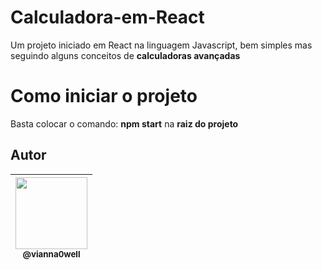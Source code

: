 # Calculadora-em-React
Um projeto iniciado em React na linguagem Javascript, bem simples mas seguindo alguns conceitos de **calculadoras avançadas**

# Como iniciar o projeto
Basta colocar o comando: **npm start** na **raiz do projeto**

## Autor

| [<img src="https://avatars3.githubusercontent.com/u/41162196?s=460&v=4" width=115><br><sub>@vianna0well</sub>](https://github.com/Vianna0well) |
| :---: |
